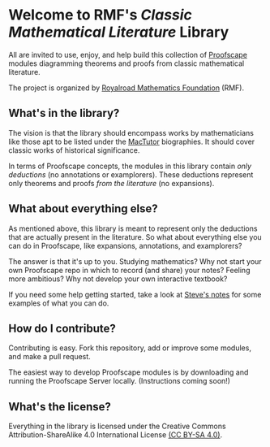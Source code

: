 # Welcome to RMF's _Classic Mathematical Literature_ Library

All are invited to use, enjoy, and help build this collection of
[Proofscape](https://proofscape.org) modules diagramming theorems
and proofs from classic mathematical literature.

The project is organized by
[Royalroad Mathematics Foundation](https://royalroadmath.org) (RMF).


## What's in the library?

The vision is that the library should encompass works by mathematicians
like those apt to be listed under the [MacTutor](https://www-history.mcs.st-and.ac.uk/)
biographies. It should cover classic works of historical significance.

In terms of Proofscape concepts, the modules in this library contain
_only deductions_ (no annotations or examplorers). These deductions
represent only theorems and proofs _from the literature_ (no expansions).


## What about everything else?

As mentioned above, this library is meant to represent only the deductions
that are actually present in the literature. So what about everything else you
can do in Proofscape, like expansions, annotations, and examplorers?

The answer is that it's up to you. Studying mathematics? Why not start
your own Proofscape repo in which to record (and share) your notes?
Feeling more ambitious? Why not develop your own interactive textbook?

If you need some help getting started, take a look at
[Steve's notes](https://github.com/skieffer/mathnotes) for some examples
of what you can do.


## How do I contribute?

Contributing is easy. Fork this repository, add or improve some modules,
and make a pull request.

The easiest way to develop Proofscape modules is by downloading
and running the Proofscape Server locally. (Instructions coming soon!)


## What's the license?

Everything in the library is licensed under the 
Creative Commons Attribution-ShareAlike 4.0 International License
[(CC BY-SA 4.0)](https://creativecommons.org/licenses/by-sa/4.0/).
